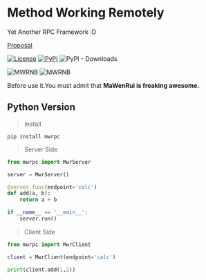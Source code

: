 # Method Working Remotely

Yet Another RPC Framework :D

[Proposal](https://github.com/MwrPub/method-working-remotely) 

[![License](https://img.shields.io/github/license/mwrpub/mwrpc-py.svg?color=blue&style=flat-square)](https://github.com/mwrpub/mwrpc-py/blob/master/LICENSE)
[![PyPI](https://img.shields.io/pypi/v/mwrpc.svg?color=3776AB&logo=pypi&logoColor=white&style=flat-square)](https://pypi.org/project/mwrpc/)
![PyPI - Downloads](https://img.shields.io/pypi/dm/mwrpc.svg?logo=python&logoColor=white&style=flat-square)

![MWRNB](https://img.shields.io/badge/♞MWR-Freaking_Awesome-ff69b4.svg?style=flat-square)
![MWRNB](https://img.shields.io/badge/Powered_By-MWR_Engine-brightgreen.svg?style=flat-square)

Before use it.You must admit that **MaWenRui is freaking awesome.** 

## Python Version

> Install

```shell
pip install mwrpc
```

> Server Side 

```python
from mwrpc import MwrServer

server = MwrServer()

@server.func(endpoint='calc')
def add(a, b):
    return a + b

if __name__ == '__main__':
    server.run()
```

> Client Side

```python
from mwrpc import MwrClient

client = MwrClient(endpoint='calc')

print(client.add(1,2))
```
